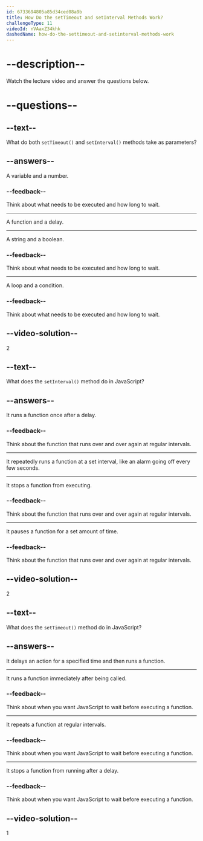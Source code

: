```yaml
---
id: 6733694805a85d34ced08a9b
title: How Do the setTimeout and setInterval Methods Work?
challengeType: 11
videoId: nVAaxZ34khk
dashedName: how-do-the-settimeout-and-setinterval-methods-work
---
```


# --description--

Watch the lecture video and answer the questions below.

# --questions--

## --text--

What do both `setTimeout()` and `setInterval()` methods take as parameters?

## --answers--

A variable and a number.

### --feedback--

Think about what needs to be executed and how long to wait.

---

A function and a delay.

---

A string and a boolean.

### --feedback--

Think about what needs to be executed and how long to wait.

---

A loop and a condition.

### --feedback--

Think about what needs to be executed and how long to wait.

## --video-solution--

2

## --text--

What does the `setInterval()` method do in JavaScript?

## --answers--

It runs a function once after a delay.

### --feedback--

Think about the function that runs over and over again at regular intervals.

---

It repeatedly runs a function at a set interval, like an alarm going off every few seconds.

---

It stops a function from executing.

### --feedback--

Think about the function that runs over and over again at regular intervals.

---

It pauses a function for a set amount of time.

### --feedback--

Think about the function that runs over and over again at regular intervals.

## --video-solution--

2

## --text--

What does the `setTimeout()` method do in JavaScript?

## --answers--

It delays an action for a specified time and then runs a function.

---

It runs a function immediately after being called.

### --feedback--

Think about when you want JavaScript to wait before executing a function.

---

It repeats a function at regular intervals.

### --feedback--

Think about when you want JavaScript to wait before executing a function.

---

It stops a function from running after a delay.

### --feedback--

Think about when you want JavaScript to wait before executing a function.

## --video-solution--

1
